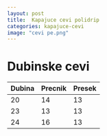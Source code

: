 ```yaml
---
layout: post
title:  Kapajuce cevi polidrip
categories: kapajuce-cevi
image: "cevi pe.png"
---
```


# Dubinske cevi

| Dubina | Precnik | Presek|
|-|-|-|
|20|14|13|
|23|13|13|
|24|16|13|


